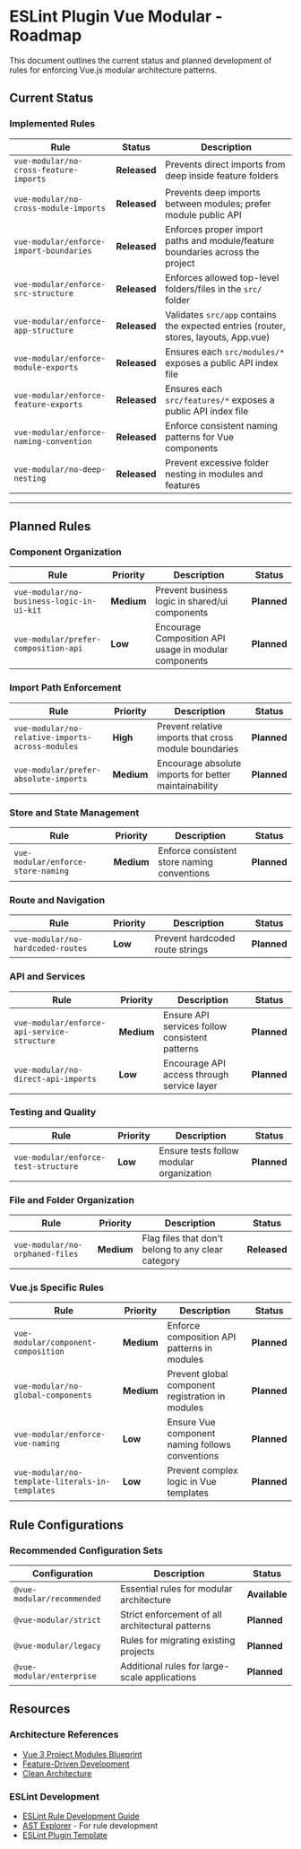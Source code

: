 # ESLint Plugin Vue Modular - Roadmap

This document outlines the current status and planned development of rules for enforcing Vue.js modular architecture patterns.

## Current Status

### Implemented Rules

| Rule                                    | Status       | Description                                                                          |
| --------------------------------------- | ------------ | ------------------------------------------------------------------------------------ |
| `vue-modular/no-cross-feature-imports`  | **Released** | Prevents direct imports from deep inside feature folders                             |
| `vue-modular/no-cross-module-imports`   | **Released** | Prevents deep imports between modules; prefer module public API                      |
| `vue-modular/enforce-import-boundaries` | **Released** | Enforces proper import paths and module/feature boundaries across the project        |
| `vue-modular/enforce-src-structure`     | **Released** | Enforces allowed top-level folders/files in the `src/` folder                        |
| `vue-modular/enforce-app-structure`     | **Released** | Validates `src/app` contains the expected entries (router, stores, layouts, App.vue) |
| `vue-modular/enforce-module-exports`    | **Released** | Ensures each `src/modules/*` exposes a public API index file                         |
| `vue-modular/enforce-feature-exports`   | **Released** | Ensures each `src/features/*` exposes a public API index file                        |
| `vue-modular/enforce-naming-convention` | **Released** | Enforce consistent naming patterns for Vue components                                |
| `vue-modular/no-deep-nesting`           | **Released** | Prevent excessive folder nesting in modules and features                             |

---

## Planned Rules

### Component Organization

| Rule                                      | Priority   | Description                                           | Status      |
| ----------------------------------------- | ---------- | ----------------------------------------------------- | ----------- |
| `vue-modular/no-business-logic-in-ui-kit` | **Medium** | Prevent business logic in shared/ui components        | **Planned** |
| `vue-modular/prefer-composition-api`      | **Low**    | Encourage Composition API usage in modular components | **Planned** |

### Import Path Enforcement

| Rule                                             | Priority   | Description                                           | Status      |
| ------------------------------------------------ | ---------- | ----------------------------------------------------- | ----------- |
| `vue-modular/no-relative-imports-across-modules` | **High**   | Prevent relative imports that cross module boundaries | **Planned** |
| `vue-modular/prefer-absolute-imports`            | **Medium** | Encourage absolute imports for better maintainability | **Planned** |

### Store and State Management

| Rule                               | Priority   | Description                                 | Status      |
| ---------------------------------- | ---------- | ------------------------------------------- | ----------- |
| `vue-modular/enforce-store-naming` | **Medium** | Enforce consistent store naming conventions | **Planned** |

### Route and Navigation

| Rule                              | Priority | Description                     | Status      |
| --------------------------------- | -------- | ------------------------------- | ----------- |
| `vue-modular/no-hardcoded-routes` | **Low**  | Prevent hardcoded route strings | **Planned** |

### API and Services

| Rule                                        | Priority   | Description                                    | Status      |
| ------------------------------------------- | ---------- | ---------------------------------------------- | ----------- |
| `vue-modular/enforce-api-service-structure` | **Medium** | Ensure API services follow consistent patterns | **Planned** |
| `vue-modular/no-direct-api-imports`         | **Low**    | Encourage API access through service layer     | **Planned** |

### Testing and Quality

| Rule                                 | Priority | Description                              | Status      |
| ------------------------------------ | -------- | ---------------------------------------- | ----------- |
| `vue-modular/enforce-test-structure` | **Low**  | Ensure tests follow modular organization | **Planned** |

### File and Folder Organization

| Rule                            | Priority   | Description                                        | Status       |
| ------------------------------- | ---------- | -------------------------------------------------- | ------------ |
| `vue-modular/no-orphaned-files` | **Medium** | Flag files that don't belong to any clear category | **Released** |

### Vue.js Specific Rules

| Rule                                            | Priority   | Description                                      | Status      |
| ----------------------------------------------- | ---------- | ------------------------------------------------ | ----------- |
| `vue-modular/component-composition`             | **Medium** | Enforce composition API patterns in modules      | **Planned** |
| `vue-modular/no-global-components`              | **Medium** | Prevent global component registration in modules | **Planned** |
| `vue-modular/enforce-vue-naming`                | **Low**    | Ensure Vue component naming follows conventions  | **Planned** |
| `vue-modular/no-template-literals-in-templates` | **Low**    | Prevent complex logic in Vue templates           | **Planned** |

## Rule Configurations

### Recommended Configuration Sets

| Configuration              | Description                                      | Status        |
| -------------------------- | ------------------------------------------------ | ------------- |
| `@vue-modular/recommended` | Essential rules for modular architecture         | **Available** |
| `@vue-modular/strict`      | Strict enforcement of all architectural patterns | **Planned**   |
| `@vue-modular/legacy`      | Rules for migrating existing projects            | **Planned**   |
| `@vue-modular/enterprise`  | Additional rules for large-scale applications    | **Planned**   |

## Resources

### Architecture References

- [Vue 3 Project Modules Blueprint](./vue3-project-modules-blueprint.md)
- [Feature-Driven Development](https://en.wikipedia.org/wiki/Feature-driven_development)
- [Clean Architecture](https://blog.cleancoder.com/uncle-bob/2012/08/13/the-clean-architecture.html)

### ESLint Development

- [ESLint Rule Development Guide](https://eslint.org/docs/developer-guide/working-with-rules)
- [AST Explorer](https://astexplorer.net/) - For rule development
- [ESLint Plugin Template](https://github.com/eslint/generator-eslint)
